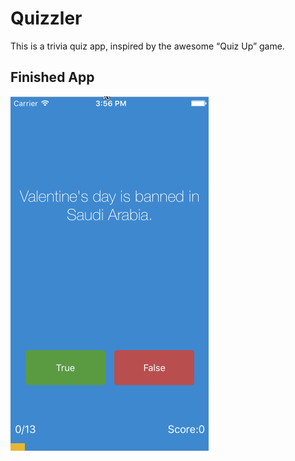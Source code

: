 #  Quizzler

This is a trivia quiz app, inspired by the awesome “Quiz Up” game. 

## Finished App
![Finished App](https://github.com/kazakovaNetIOS/Quizzler/blob/master/screenshots/IPhone8.gif)

